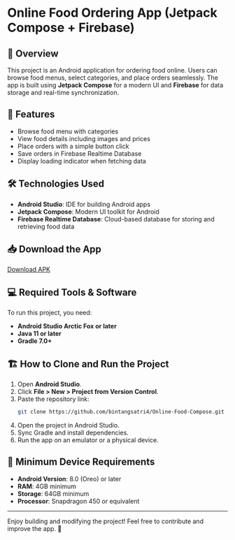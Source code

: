 # Online Food Ordering App (Jetpack Compose + Firebase)

## 📌 Overview
This project is an Android application for ordering food online. Users can browse food menus, select categories, and place orders seamlessly. The app is built using **Jetpack Compose** for a modern UI and **Firebase** for data storage and real-time synchronization.

## 🚀 Features
- Browse food menu with categories
- View food details including images and prices
- Place orders with a simple button click
- Save orders in Firebase Realtime Database
- Display loading indicator when fetching data

## 🛠️ Technologies Used
- **Android Studio**: IDE for building Android apps
- **Jetpack Compose**: Modern UI toolkit for Android
- **Firebase Realtime Database**: Cloud-based database for storing and retrieving food data

## 📥 Download the App
[Download APK](https://your-download-link.com)

## 💻 Required Tools & Software
To run this project, you need:
- **Android Studio Arctic Fox or later**
- **Java 11 or later**
- **Gradle 7.0+**

## 🏗️ How to Clone and Run the Project
1. Open **Android Studio**.
2. Click **File > New > Project from Version Control**.
3. Paste the repository link:
   ```sh
   git clone https://github.com/bintangsatri4/Online-Food-Compose.git
   ```
4. Open the project in Android Studio.
5. Sync Gradle and install dependencies.
6. Run the app on an emulator or a physical device.

## 📱 Minimum Device Requirements
- **Android Version**: 8.0 (Oreo) or later
- **RAM**: 4GB minimum
- **Storage**: 64GB minimum
- **Processor**: Snapdragon 450 or equivalent

---
Enjoy building and modifying the project! Feel free to contribute and improve the app. 🚀

